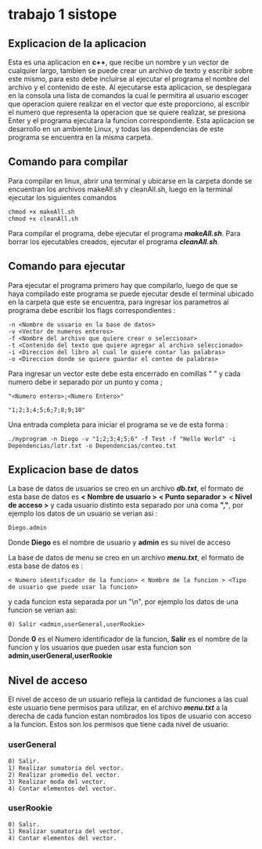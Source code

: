 # trabajo 1 sistope

## Explicacion de la aplicacion 

Esta es una aplicacion en **c++**, que recibe un nombre y un vector de cualquier largo, tambien se puede crear un archivo de texto y escribir sobre este mismo, para esto debe incluirse al ejecutar el programa el nombre del archivo y el contenido de este. 
Al ejecutarse esta aplicacion, se desplegara en la consola una lista de comandos la cual le permitira al usuario escoger que operacion quiere realizar en el vector que este proporciono, al escribir el numero que representa la operacion que se quiere realizar, se presiona Enter y el programa ejecutara la funcion correspondiente.
Esta aplicacion se desarrollo en un ambiente Linux, y todas las dependencias de este programa se encuentra en la misma carpeta.

## Comando para compilar

Para compilar en linux, abrir una terminal y ubicarse en la carpeta donde se encuentran los archivos makeAll.sh y cleanAll.sh, luego en la terminal ejecutar los siguientes comandos

```
chmod +x makeAll.sh
chmod +x cleanAll.sh

```
Para compilar el programa, debe ejecutar el programa ***makeAll.sh***. Para borrar los ejecutables creados, ejecutar el programa ***cleanAll.sh***.

## Comando para ejecutar

Para ejecutar el programa primero hay que compilarlo, luego de que se haya compilado este programa se puede ejecutar desde el terminal ubicado en la carpeta que este se encuentra, para ingresar los parametros al programa debe escribir los flags correspondientes :

```
-n <Nombre de usuario en la base de datos>
-v <Vector de numeros enteros>
-f <Nombre del archivo que quiere crear o seleccionar>
-t <Contenido del texto que quiere agregar al archivo seleccionado>
-i <Direccion del libro al cual le quiere contar las palabras>
-o <Direccion donde se quiere guardar el conteo de palabras>
```
Para ingresar un vector este debe esta encerrado en comillas " " y cada numero debe ir separado por un punto y coma ;

```
"<Numero entero>;<Numero Entero>"

"1;2;3;4;5;6;7;8;9;10"
```
Una entrada completa para iniciar el programa se ve de esta forma :

```
./myprogram -n Diego -v "1;2;3;4;5;6" -f Test -f "Hello World" -i Dependencias/lotr.txt -o Dependencias/conteo.txt
```

## Explicacion base de datos

La base de datos de usuarios se creo en un archivo ***db.txt***, el formato de esta base de datos es **< Nombre de usuario >** **< Punto separador >** **< Nivel de acceso >** y cada usuario distinto esta separado por una coma **","**, por ejemplo los datos de un usuario se verian asi : 
```
Diego.admin
```
 Donde **Diego** es el nombre de usuario y **admin** es su nivel de acceso

La base de datos de menu se creo en un archivo ***menu.txt***, el formato de esta base de datos es :
```
< Numero identificador de la funcion> < Nombre de la funcion > <Tipo de usuario que puede usar la funcion>
```
y cada funcion esta separada por un "\n", por ejemplo los datos de una funcion se verian asi: 
```
0) Salir <admin,userGeneral,userRookie>
```
Donde **0** es el Numero identificador de la funcion, **Salir** es el nombre de la funcion y los usuarios que pueden usar esta funcion son **admin,userGeneral,userRookie**

## Nivel de acceso

El nivel de acceso de un usuario refleja la cantidad de funciones a las cual este usuario tiene permisos para utilizar, en el archivo ***menu.txt*** a la derecha de cada funcion estan nombrados los tipos de usuario con acceso a la funcion. Estos son los permisos que tiene cada nivel de usuario:

### userGeneral
```
0) Salir. 
1) Realizar sumatoria del vector. 
2) Realizar promedio del vector. 
3) Realizar moda del vector. 
4) Contar elementos del vector. 
```

### userRookie
```
0) Salir. 
1) Realizar sumatoria del vector. 
4) Contar elementos del vector. 
```